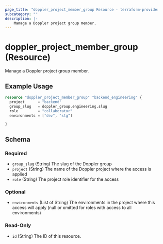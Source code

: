 ```yaml
---
page_title: "doppler_project_member_group Resource - terraform-provider-doppler"
subcategory: ""
description: |-
	Manage a Doppler project group member.
---
```


# doppler_project_member_group (Resource)

Manage a Doppler project group member.

## Example Usage

```terraform
resource "doppler_project_member_group" "backend_engineering" {
  project      = "backend"
  group_slug   = doppler_group.engineering.slug
  role         = "collaborator"
  environments = ["dev", "stg"]

}
```

<!-- schema generated by tfplugindocs -->
## Schema

### Required

- `group_slug` (String) The slug of the Doppler group
- `project` (String) The name of the Doppler project where the access is applied
- `role` (String) The project role identifier for the access

### Optional

- `environments` (List of String) The environments in the project where this access will apply (null or omitted for roles with access to all environments)

### Read-Only

- `id` (String) The ID of this resource.
